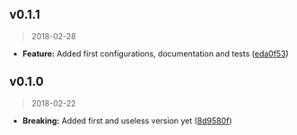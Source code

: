## v0.1.1
> 2018-02-28

- **Feature:** Added first configurations, documentation and tests ([eda0f53])

[eda0f53]: https://github.com/reactjspain/drawer/commit/eda0f53

## v0.1.0
> 2018-02-22

- **Breaking:** Added first and useless version yet ([8d9580f])

[8d9580f]: https://github.com/reactjspain/drawer/commit/8d9580f